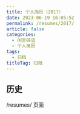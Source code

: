 ```yaml
---
title: 个人简历（2017）
date: 2023-06-19 16:05:52
permalink: /resumes/2017/
article: false
categories: 
  - 闲言碎语
  - 个人简历
tags: 
  - 归档
titleTag: 归档
---
```


## 历史

/resumes/ 页面